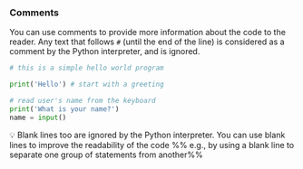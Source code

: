 ### Comments

You can use comments to provide more information about the code to the reader. Any text that follows `#` (until the end of the line) is considered as a comment by the Python interpreter, and is ignored.

```python
# this is a simple hello world program

print('Hello') # start with a greeting

# read user's name from the keyboard
print('What is your name?')
name = input()
```

:bulb: Blank lines too are ignored by the Python interpreter. You can use blank lines to improve the readability of the code %%&nbsp;e.g., by using a blank line to separate one group of statements from another%%